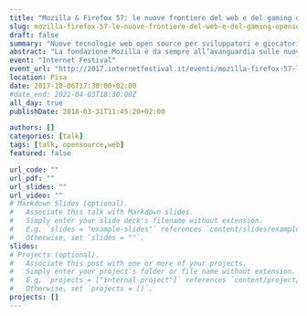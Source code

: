 ```yaml
---
title: "Mozilla & Firefox 57: le nuove frontiere del web e del gaming opensource"
slug: mozilla-firefox-57-le-nuove-frontiere-del-web-e-del-gaming-opensource
draft: false
summary: "Nuove tecnologie web open source per sviluppatori e giocatori: uno spazio aperto dove conoscere e testare in anteprima l'imminente release 57 di Firefox, molti giochi e i framework di sviluppo"
abstract: "La fondazione Mozilla è da sempre all’avanguardia sulle nuove tecnologie web e sul come usarle. Con gli ultimi sviluppi (WebAssembly, WebGL 2, asm.js, WebVR, Firefox 57 e i numerosi sottoprogetti nati per renderlo possibile) si sta davvero aprendo una nuova frontiera per tutti gli utenti Internet, anche per i giocatori e gli sviluppatori di videogiochi. Presenteremo in anteprima la release 57 di Firefox, testandola con una serie di case studies di videogiochi web d’avanguardia, raccontandone i tool usati per svilupparli e tutte le risorse gratuite Mozilla per iniziare a studiarli."
event: "Internet Festival"
event_url: "http://2017.internetfestival.it/eventi/mozilla-firefox-57-le-nuove-frontiere-del-web-del-gaming-opensource/"
location: Pisa
date: 2017-10-06T17:30:00+02:00
#date_end: 2021-04-03T18:30:00Z
all_day: true
publishDate: 2018-03-31T11:45:20+02:00

authors: []
categories: [talk]
tags: [talk, opensource,web]
featured: false

url_code: ""
url_pdf: ""
url_slides: ""
url_video: ""
# Markdown Slides (optional).
#   Associate this talk with Markdown slides.
#   Simply enter your slide deck's filename without extension.
#   E.g. `slides = "example-slides"` references `content/slides/example-slides.md`.
#   Otherwise, set `slides = ""`.
slides: 
# Projects (optional).
#   Associate this post with one or more of your projects.
#   Simply enter your project's folder or file name without extension.
#   E.g. `projects = ["internal-project"]` references `content/project/deep-learning/index.md`.
#   Otherwise, set `projects = []`.
projects: []
---
```

